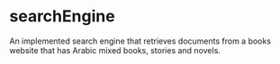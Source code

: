 # searchEngine
An implemented search engine that retrieves documents from a books website that has Arabic mixed books, stories and novels.
